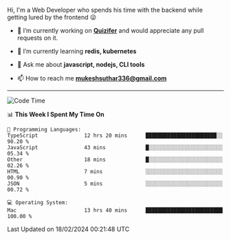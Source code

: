 Hi, I'm a Web Developer who spends his time with the backend while getting lured by the frontend 😜

- 🔭 I’m currently working on **[Quizifer](https://github.com/SutharMukesh/Quizifer/)** and would appreciate any pull requests on it.

- 🌱 I’m currently learning **redis, kubernetes**

- 💬 Ask me about **javascript, nodejs, CLI tools**

- 📫 How to reach me **mukeshsuthar336@gmail.com**

---
<!--START_SECTION:waka-->
![Code Time](http://img.shields.io/badge/Code%20Time-2%2C822%20hrs%2058%20mins-blue)

📊 **This Week I Spent My Time On** 

```text
💬 Programming Languages: 
TypeScript               12 hrs 20 mins      ███████████████████████░░   90.20 % 
JavaScript               43 mins             █░░░░░░░░░░░░░░░░░░░░░░░░   05.34 % 
Other                    18 mins             █░░░░░░░░░░░░░░░░░░░░░░░░   02.26 % 
HTML                     7 mins              ░░░░░░░░░░░░░░░░░░░░░░░░░   00.90 % 
JSON                     5 mins              ░░░░░░░░░░░░░░░░░░░░░░░░░   00.72 % 

💻 Operating System: 
Mac                      13 hrs 40 mins      █████████████████████████   100.00 % 
```


 Last Updated on 18/02/2024 00:21:48 UTC
<!--END_SECTION:waka-->
